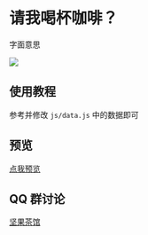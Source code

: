 <!--
 * @Author: N0ts
 * @Date: 2023-07-09 14:28:29
 * @Description: 
 * @FilePath: /SupportMe/README.md
 * @Mail：mail@n0ts.cn
-->
# 请我喝杯咖啡？

字面意思

![](https://n0tssss.oss-cn-shanghai.aliyuncs.com/n0ts/images/support.png)

## 使用教程

参考并修改 `js/data.js` 中的数据即可

## 预览

[点我预览](https://support.n0ts.top/)

## QQ 群讨论

[坚果茶馆](https://jq.qq.com/?_wv=1027&k=Mh7ah6Dd)
